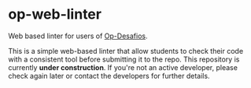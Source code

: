 # op-web-linter

Web based linter for users of [Op-Desafios](http://github.com/osprogramadores/op-desafios).

This is a simple web-based linter that allow students to check their code with a consistent
tool before submitting it to the repo. This repository is currently **under construction**.
If you're not an active developer, please check again later or contact the developers
for further details.
